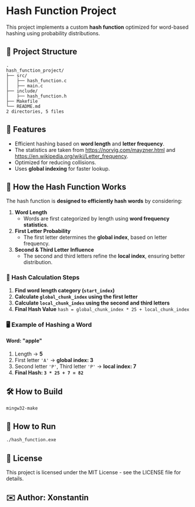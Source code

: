 # Hash Function Project

This project implements a custom **hash function** optimized for word-based hashing using probability distributions.

## 📂 Project Structure
```
.
hash_function_project/
├── src/
│   ├── hash_function.c
│   ├── main.c
├── include/
│   ├── hash_function.h
├── Makefile
└── README.md
2 directories, 5 files
```
## 🚀 Features
- Efficient hashing based on **word length** and **letter frequency**.
- The statistics are taken from https://norvig.com/mayzner.html and https://en.wikipedia.org/wiki/Letter_frequency.
- Optimized for reducing collisions.
- Uses **global indexing** for faster lookup.


## 🚀 How the Hash Function Works

The hash function is **designed to efficiently hash words** by considering:
1. **Word Length**  
   - Words are first categorized by length using **word frequency statistics**.
2. **First Letter Probability**  
   - The first letter determines the **global index**, based on letter frequency.
3. **Second & Third Letter Influence**  
   - The second and third letters refine the **local index**, ensuring better distribution.

### **🔢 Hash Calculation Steps**
1. **Find word length category (`start_index`)**
2. **Calculate `global_chunk_index` using the first letter**
3. **Calculate `local_chunk_index` using the second and third letters**
4. **Final Hash Value** `hash = global_chunk_index * 25 + local_chunk_index`

### **🖥 Example of Hashing a Word**
#### **Word: "apple"**
1. Length → **5**  
2. First letter `'A'` → **global index: 3**  
3. Second letter `'P'`, Third letter `'P'` → **local index: 7**  
4. **Final Hash: `3 * 25 + 7 = 82`**


## 🛠 How to Build
```bash
mingw32-make
```
## 🏃 How to Run
```bash
./hash_function.exe
```
## 📜 License
This project is licensed under the MIT License - see the LICENSE file for details.

## ✉️ Author: Xonstantin
